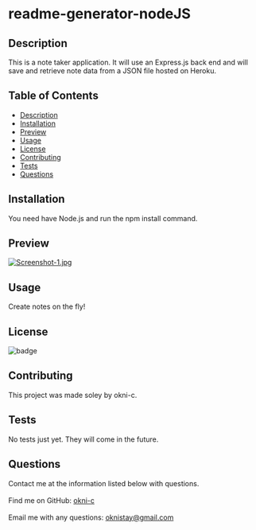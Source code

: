 
# readme-generator-nodeJS

## Description 
    
This is a note taker application. It will use an Express.js back end and will save and retrieve note data from a JSON file hosted on Heroku.
    
## Table of Contents
    
* [Description](#description)
* [Installation](#installation)
* [Preview](#preview)
* [Usage](#usage)
* [License](#license)
* [Contributing](#contributing)
* [Tests](#tests)
* [Questions](#questions)
    
    
## Installation

You need have Node.js and run the npm install command.
    
## Preview 

[![Screenshot-1.jpg](https://i.postimg.cc/wBtrRvL2/Screenshot-1.jpg)](https://postimg.cc/mcsj0Td1)


## Usage

Create notes on the fly!
    
    
## License
    
![badge](https://img.shields.io/badge/license-Open-brightgreen)
    
    
## Contributing
    
This project was made soley by okni-c.


## Tests
    
No tests just yet. They will come in the future.


## Questions
Contact me at the information listed below with questions.<br />
<br />
Find me on GitHub: [okni-c](https://github.com/okni-c)<br />
<br />
Email me with any questions: oknistay@gmail.com<br /><br />

